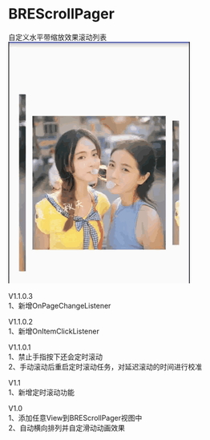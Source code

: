 # BREScrollPager
自定义水平带缩放效果滚动列表<br/>
<img src="https://github.com/zhelong111/BREScrollPager/blob/master/gif/test.gif"/>

V1.1.0.3<br/>
1、新增OnPageChangeListener

V1.1.0.2<br/>
1、新增OnItemClickListener

V1.1.0.1<br/>
1、禁止手指按下还会定时滚动<br/>
2、手动滚动后重启定时滚动任务，对延迟滚动的时间进行校准

V1.1<br/>
1、新增定时滚动功能

V1.0<br/>
1、添加任意View到BREScrollPager视图中<br/>
2、自动横向排列并自定滑动动画效果


 
